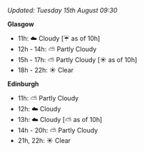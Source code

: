 *Updated: Tuesday 15th August 09:30*

**Glasgow**

* 11h: :cloud: Cloudy [:umbrella: as of 10h]
* 12h - 14h: :partly_sunny: Partly Cloudy
* 15h - 17h: :partly_sunny: Partly Cloudy [:sunny: as of 10h]
* 18h - 22h: :sunny: Clear

**Edinburgh**

* 11h: :partly_sunny: Partly Cloudy
* 12h: :cloud: Cloudy
* 13h: :cloud: Cloudy [:partly_sunny: as of 10h]
* 14h - 20h: :partly_sunny: Partly Cloudy
* 21h, 22h: :sunny: Clear
